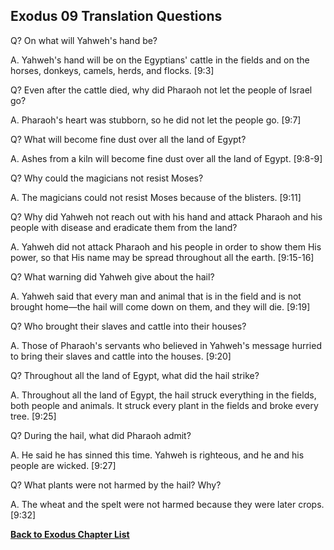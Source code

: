 ## Exodus 09 Translation Questions ##

Q? On what will Yahweh's hand be?

A. Yahweh's hand will be on the Egyptians' cattle in the fields and on the horses, donkeys, camels, herds, and flocks. [9:3]

Q? Even after the cattle died, why did Pharaoh not let the people of Israel go?

A. Pharaoh's heart was stubborn, so he did not let the people go. [9:7]

Q? What will become fine dust over all the land of Egypt?

A. Ashes from a kiln will become fine dust over all the land of Egypt. [9:8-9]

Q? Why could the magicians not resist Moses?

A. The magicians could not resist Moses because of the blisters. [9:11]

Q? Why did Yahweh not reach out with his hand and attack Pharaoh and his people with disease and eradicate them from the land?

A. Yahweh did not attack Pharaoh and his people in order to show them His power, so that His name may be spread throughout all the earth. [9:15-16]

Q? What warning did Yahweh give about the hail?

A. Yahweh said that every man and animal that is in the field and is not brought home—the hail will come down on them, and they will die. [9:19]

Q? Who brought their slaves and cattle into their houses?

A. Those of Pharaoh's servants who believed in Yahweh's message hurried to bring their slaves and cattle into the houses. [9:20]

Q? Throughout all the land of Egypt, what did the hail strike?

A. Throughout all the land of Egypt, the hail struck everything in the fields, both people and animals. It struck every plant in the fields and broke every tree. [9:25]

Q? During the hail, what did Pharaoh admit?

A. He said he has sinned this time. Yahweh is righteous, and he and his people are wicked. [9:27]

Q? What plants were not harmed by the hail? Why?

A. The wheat and the spelt were not harmed because they were later crops. [9:32]

__[Back to Exodus Chapter List](./)__

